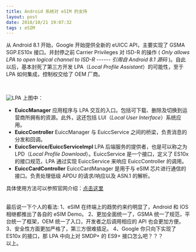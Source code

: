 ```yaml
---
title: Android 系统对 eSIM 的支持
layout: post
date: 2018/10/21 19:07:32
tags : eSIM
---
```

从 Android 8.1 开始，Google 开始提供全新的 eUICC API，主要实现了 GSMA SGP.ES10x 接口。并封停之前 Carrier Privileges 对 ISD-R 的操作 ( *Only allows LPA to open logical channel to ISD-R ------ 引用自 Android 8.1 源码* )。自此以后，基本封死了第三方开发 LPA（*Local Profile Assistant*）的可能性，至于 LPA 如何集成，控制权交给了 OEM 厂商。

<br/>

![LPA](https://source.android.com/devices/tech/connect/images/carrier-oem-lpa.png)
上图中：
* **EuiccManager**
应用程序与 LPA 交互的入口。包括可下载、删除及切换到运营商所拥有的资源。此外，这还包括 LUI（*Local User Interface*）系统应用。
* **EuiccController**
EuiccManager 与 EuiccService 之间的桥梁，负责消息的分发和回调。
* **EuiccService/EuiccServiceImpl**
LPA 后端服务的提供者，也是可以称之为 LPD（*Local Profile Download*）。EuiccService 是一个接口，定义了 ES10x 的接口规范，LPA 通过实现 EuiccService 来响应 EuiccController 的调用。
* **EuiccCardController**
EuiccCardManager 是用于与 eSIM 芯片进行通信的接口。负责处理低级 APDU 的请求/响应以及 ASN.1 的解析。

具体使用方法可以参照官网介绍：[点击这里](https://source.android.com/devices/tech/connect/esim-overview#making_a_carrier_app)

<br/>
最后说一下个人的看法:
1、eSIM 在终端上的趋势约来约明显了，Android 和 IOS 相继都推出了各自的 eSIM Demo。
2、更加全面统一了，GSMA 统一了规范，平台统一了框架，OEM 统一了入口，开发者之后调用相应的 API 也会更加方便。
3、安全性方面更加严格了，第三方很难插足。
4、Google 你只向下实现了 ES10x 的接口，那 LPA 中向上对 SMDP+ 的 ES9+ 接口怎么吧？？？

<br/>
以上。
<br/>
